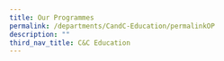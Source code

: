 ```yaml
---
title: Our Programmes
permalink: /departments/CandC-Education/permalinkOP
description: ""
third_nav_title: C&C Education
---
```

